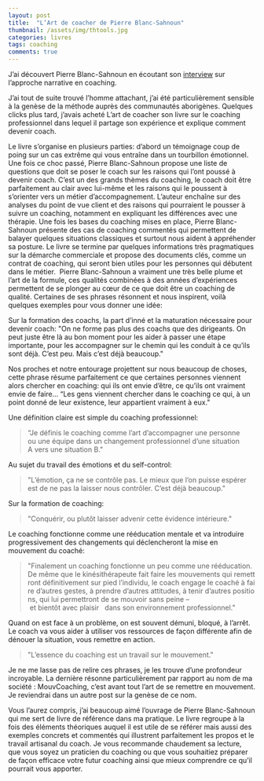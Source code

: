 ```yaml
---
layout: post
title:  "L’Art de coacher de Pierre Blanc-Sahnoun"
thumbnail: /assets/img/thtools.jpg
categories: livres
tags: coaching
comments: true
---
```


J’ai découvert Pierre Blanc-Sahnoun en écoutant son [interview](http://www.dailymotion.com/video/xl61jg_pierre-blanc-sahnoun-presente-l-approche-narrative_lifestyle) sur l’approche narrative en coaching.

J’ai tout de suite trouvé l’homme attachant, j’ai été particulièrement sensible à la genèse de la méthode auprès des communautés aborigènes. Quelques clicks plus tard, j’avais acheté L’art de coacher son livre sur le coaching professionnel dans lequel il partage son expérience et explique comment devenir coach.

Le livre s’organise en plusieurs parties: d’abord un témoignage coup de poing sur un cas extrême qui vous entraîne dans un tourbillon émotionnel. Une fois ce choc passé, Pierre Blanc-Sahnoun propose une liste de questions que doit se poser le coach sur les raisons qui l’ont poussé à devenir coach. C’est un des grands thèmes du coaching, le coach doit être parfaitement au clair avec lui-même et les raisons qui le poussent à s’orienter vers un métier d’accompagnement. L’auteur enchaîne sur des analyses du point de vue client et des raisons qui pourraient le pousser à suivre un coaching, notamment en expliquant les différences avec une thérapie. Une fois les bases du coaching mises en place, Pierre Blanc-Sahnoun présente des cas de coaching commentés qui permettent de balayer quelques situations classiques et surtout nous aident à appréhender sa posture. Le livre se termine par quelques informations très pragmatiques sur la démarche commerciale et propose des documents clés, comme un contrat de coaching, qui seront bien utiles pour les personnes qui débutent dans le métier. 
Pierre Blanc-Sahnoun a vraiment une très belle plume et l’art de la formule, ces qualités combinées à des années d’expériences permettent de se plonger au cœur de ce que doit être un coaching de qualité. Certaines de ses phrases résonnent et nous inspirent, voilà quelques exemples pour vous donner une idée:

Sur la formation des coachs, la part d’inné et la maturation nécessaire pour devenir coach:
"On ne forme pas plus des coachs que des dirigeants. On peut juste être là au bon moment pour les aider à passer une étape importante, pour les accompagner sur le chemin qui les conduit à ce qu’ils sont déjà. C’est peu. Mais c’est déjà beaucoup."

Nos proches et notre entourage projettent sur nous beaucoup de choses, cette phrase résume parfaitement ce que certaines personnes viennent alors chercher en coaching: qui ils ont envie d’être, ce qu’ils ont vraiment envie de faire…
“Les gens viennent chercher dans le coaching ce qui, à un point donné de leur existence, leur appartient vraiment à eux."

Une définition claire est simple du coaching professionnel:
> “Je définis le coaching comme l’art d’accompagner une personne ou une équipe dans un changement professionnel d’une situation A vers une situation B."

Au sujet du travail des émotions et du self-control:
> "L’émotion, ça ne se contrôle pas. Le mieux que l’on puisse espérer est de ne pas la laisser nous contrôler. C’est déjà beaucoup."

Sur la formation de coaching:
> "Conquérir, ou plutôt laisser advenir cette évidence intérieure."

Le coaching fonctionne comme une rééducation mentale et va introduire progressivement des changements qui déclencheront la mise en mouvement du coaché:
> "Finalement un coaching fonctionne un peu comme une rééducation. De même que le kinésithérapeute fait faire les mouvements qui remettront définitivement sur pied l’individu, le coach engage le coaché à faire d’autres gestes, à prendre d’autres attitudes, à tenir d’autres positions, qui lui permettront de se mouvoir sans peine – et bientôt avec plaisir   dans son environnement professionnel."

Quand on est face à un problème, on est souvent démuni, bloqué, à l’arrêt. Le coach va vous aider à utiliser vos ressources de façon différente afin de dénouer la situation, vous remettre en action.
> "L’essence du coaching est un travail sur le mouvement."

Je ne me lasse pas de relire ces phrases, je les trouve d’une profondeur incroyable. La dernière résonne particulièrement par rapport au nom de ma société : MouvCoaching, c’est avant tout l’art de se remettre en mouvement. Je reviendrai dans un autre post sur la genèse de ce nom.

Vous l’aurez compris, j’ai beaucoup aimé l’ouvrage de Pierre Blanc-Sahnoun qui me sert de livre de référence dans ma pratique. Le livre regroupe à la fois des éléments théoriques auquel il est utile de se référer mais aussi des exemples concrets et commentés qui illustrent parfaitement les propos et le travail artisanal du coach. 
Je vous recommande chaudement sa lecture, que vous soyez un praticien du coaching ou que vous souhaitiez préparer de façon efficace votre futur coaching ainsi que mieux comprendre ce qu’il pourrait vous apporter.
